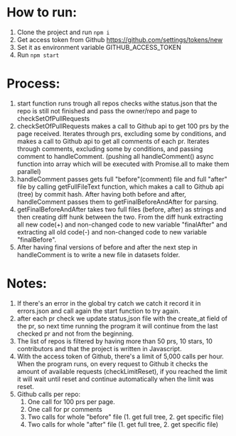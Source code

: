 # How to run:

1. Clone the project and run `npm i`
2. Get access token from Github https://github.com/settings/tokens/new
3. Set it as environment variable GITHUB_ACCESS_TOKEN
4. Run `npm start`

# Process:

1.  start function runs trough all repos checks withe status.json that the repo is still not finished and pass the owner/repo and page to checkSetOfPullRequests
2.  checkSetOfPullRequests makes a call to Github api to get 100 prs by the page received. Iterates through prs, excluding some by conditions, and makes a call to Github api to get all comments of each pr. Iterates through comments, excluding some by conditions, and passing comment to handleComment. (pushing all handleComment() async function into array which will be executed with Promise.all to make them parallel)
3.  handleComment passes gets full "before"(comment) file and full "after" file by calling getFullFileText function, which makes a call to Github api (tree) by commit hash. After having both before and after, handleComment passes them to getFinalBeforeAndAfter for parsing.
4.  getFinalBeforeAndAfter takes two full files (before, after) as strings and then creating diff hunk between the two. From the diff hunk extracting all new code(+) and non-changed code to new variable "finalAfter" and extracting all old code(-) and non-changed code to new variable "finalBefore".
5.  After having final versions of before and after the next step in handleComment is to write a new file in datasets folder.

# Notes:

1. If there's an error in the global try catch we catch it record it in errors.json and call again the start function to try again.
2. after each pr check we update status,json file with the create_at field of the pr, so next time running the program it will continue from the last checked pr and not from the beginning.
3. The list of repos is filtered by having more than 50 prs, 10 stars, 10 contributors and that the project is written in Javascript.
4. With the access token of Github, there's a limit of 5,000 calls per hour. When the program runs, on every request to Github it checks the amount of available requests (checkLimitReset), if you reached the limit it will wait until reset and continue automatically when the limit was reset.
5. Github calls per repo:
   1. One call for 100 prs per page.
   2. One call for pr comments
   3. Two calls for whole "before" file (1. get full tree, 2. get specific file)
   4. Two calls for whole "after" file (1. get full tree, 2. get specific file)
